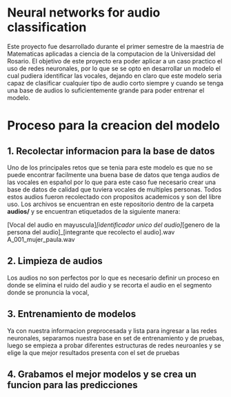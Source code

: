 # Neural networks for audio classification

Este proyecto fue desarrollado durante el primer semestre de la maestria de Matematicas aplicadas a ciencia de la computacion de la Universidad del Rosario.
El objetivo de este proyecto era poder aplicar a un caso practico el uso de redes neuronales, por lo que se se opto en desarrollar un modelo el cual pudiera identificar las vocales, dejando en claro que este modelo seria capaz de clasificar cualquier tipo de audio corto siempre y cuando se tenga una base de audios lo suficientemente grande para poder entrenar el modelo.

# Proceso para la creacion del modelo

## 1. Recolectar informacion para la base de datos

Uno de los principales retos que se tenia para este modelo es que no se puede encontrar facilmente una buena base de datos que tenga audios de las vocales en español por lo que para este caso fue necesario crear una base de datos de calidad que tuviera vocales de multiples personas.
Todos estos audios fueron recolectado con propositos academicos y son del libre uso. Los archivos se encuentran en este repositorio dentro de la carpeta **audios/** y se encuentran etiquetados de la siguiente manera: 

[Vocal del audio en mayuscula]_[identificador unico del audio]_[genero de la persona del audio]_[integrante que recolecto el audio].wav
A_001_mujer_paula.wav

## 2. Limpieza de audios

Los audios no son perfectos por lo que es necesario definir un proceso en donde se elimina el ruido del audio y se recorta el audio en el segmento donde se pronuncia la vocal,

## 3. Entrenamiento de modelos

Ya con nuestra informacion preprocesada y lista para ingresar a las redes neuronales, separamos nuestra base en set de entrenamiento y de pruebas, luego se empieza a probar diferentes estructuras de redes neuroanles y se elige la que mejor resultados presenta con el set de pruebas

## 4. Grabamos el mejor modelos y se crea un funcion para las predicciones
